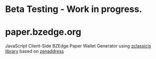 # Beta Testing - Work in progress.

# paper.bzedge.org
JavaScript Client-Side BZEdge Paper Wallet Generator using [zclassicjs library](https://github.com/BTCP-community/zclassicjs) based on [zenaddress](https://github.com/ZencashOfficial/zenaddress)

